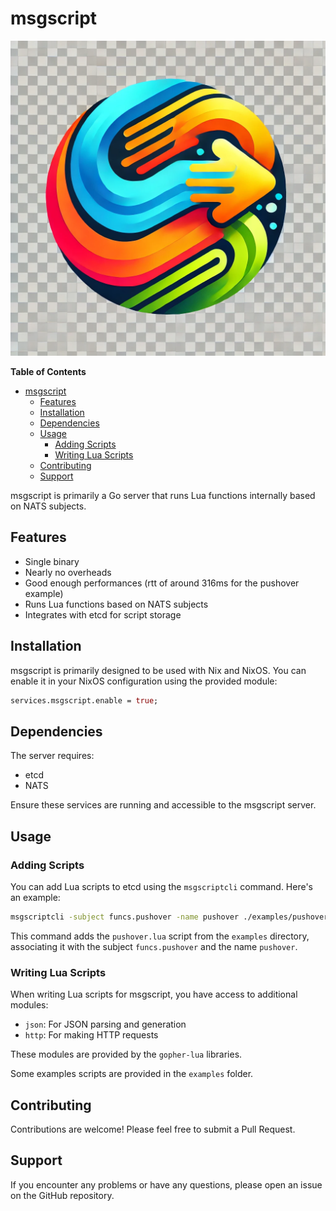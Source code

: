 # msgscript

![Logo](logo.webp)

<!-- markdown-toc start - Don't edit this section. Run M-x markdown-toc-refresh-toc -->
**Table of Contents**

- [msgscript](#msgscript)
    - [Features](#features)
    - [Installation](#installation)
    - [Dependencies](#dependencies)
    - [Usage](#usage)
        - [Adding Scripts](#adding-scripts)
        - [Writing Lua Scripts](#writing-lua-scripts)
    - [Contributing](#contributing)
    - [Support](#support)

<!-- markdown-toc end -->


msgscript is primarily a Go server that runs Lua functions internally based on NATS subjects.

## Features

- Single binary
- Nearly no overheads
- Good enough performances (rtt of around 316ms for the pushover example)
- Runs Lua functions based on NATS subjects
- Integrates with etcd for script storage

## Installation

msgscript is primarily designed to be used with Nix and NixOS. You can enable it in your NixOS configuration using the provided module:

```nix
services.msgscript.enable = true;
```

## Dependencies

The server requires:
- etcd
- NATS

Ensure these services are running and accessible to the msgscript server.

## Usage

### Adding Scripts

You can add Lua scripts to etcd using the `msgscriptcli` command. Here's an example:

```bash
msgscriptcli -subject funcs.pushover -name pushover ./examples/pushover.lua
```

This command adds the `pushover.lua` script from the `examples` directory, associating it with the subject `funcs.pushover` and the name `pushover`.

### Writing Lua Scripts

When writing Lua scripts for msgscript, you have access to additional modules:

- `json`: For JSON parsing and generation
- `http`: For making HTTP requests

These modules are provided by the `gopher-lua` libraries.

Some examples scripts are provided in the `examples` folder.

## Contributing

Contributions are welcome! Please feel free to submit a Pull Request.

## Support

If you encounter any problems or have any questions, please open an issue on the GitHub repository.

